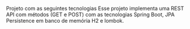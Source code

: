 Projeto com as seguintes tecnologias
Esse projeto implementa uma REST API com métodos (GET e POST) com as tecnologias Spring Boot, JPA Persistence em banco de memória H2 e lombok.
